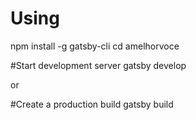 # Using

npm install -g gatsby-cli
cd amelhorvoce

#Start development server
gatsby develop

or

#Create a production build
gatsby build

